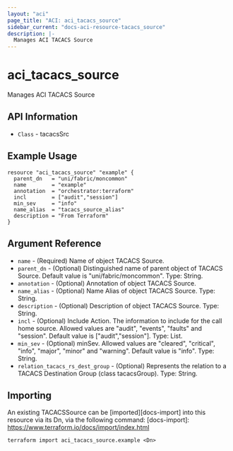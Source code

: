 ```yaml
---
layout: "aci"
page_title: "ACI: aci_tacacs_source"
sidebar_current: "docs-aci-resource-tacacs_source"
description: |-
  Manages ACI TACACS Source
---
```


# aci_tacacs_source #

Manages ACI TACACS Source

## API Information ##

* `Class` - tacacsSrc

## Example Usage ##

```hcl
resource "aci_tacacs_source" "example" {
  parent_dn   = "uni/fabric/moncommon"
  name        = "example"
  annotation  = "orchestrator:terraform"
  incl        = ["audit","session"]
  min_sev     = "info"
  name_alias  = "tacacs_source_alias"
  description = "From Terraform"
}
```

## Argument Reference ##

* `name` - (Required) Name of object TACACS Source.
* `parent_dn` - (Optional) Distinguished name of parent object of TACACS Source. Default value is "uni/fabric/moncommon". Type: String.
* `annotation` - (Optional) Annotation of object TACACS Source.
* `name_alias` - (Optional) Name Alias of object TACACS Source. Type: String.
* `description` - (Optional) Description of object TACACS Source. Type: String.
* `incl` - (Optional) Include Action. The information to include for the call home source. Allowed values are "audit", "events", "faults" and "session". Default value is ["audit","session"]. Type: List.
* `min_sev` - (Optional) minSev. Allowed values are "cleared", "critical", "info", "major", "minor" and "warning". Default value is "info". Type: String.
* `relation_tacacs_rs_dest_group` - (Optional) Represents the relation to a TACACS Destination Group (class tacacsGroup). Type: String.



## Importing ##

An existing TACACSSource can be [imported][docs-import] into this resource via its Dn, via the following command:
[docs-import]: https://www.terraform.io/docs/import/index.html


```
terraform import aci_tacacs_source.example <Dn>
```